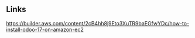 ## Links
https://builder.aws.com/content/2cB4hh8j9Eto3XuTR9baEGfwYDc/how-to-install-odoo-17-on-amazon-ec2
